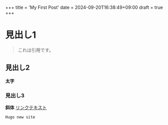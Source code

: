 +++
title = 'My First Post'
date = 2024-09-20T16:38:49+09:00
draft = true
+++

# 見出し1
> これは引用です。

## 見出し2
**太字**

### 見出し3
**斜体**
[リンクテキスト](https://example.com)
```
Hugo new site
```

